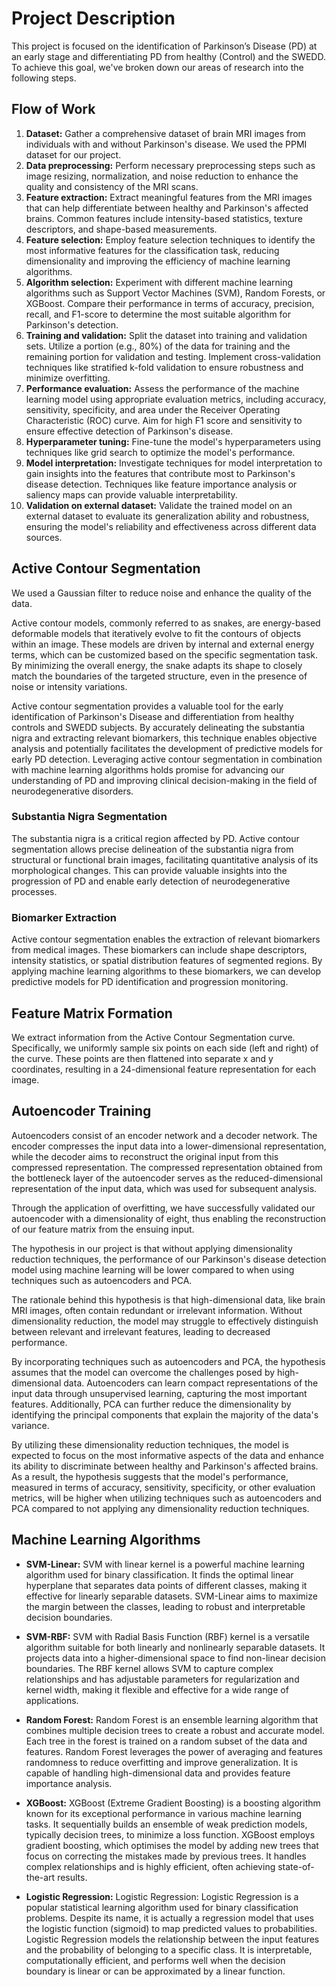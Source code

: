 # Project Description

This project is focused on the identification of Parkinson’s Disease (PD) at an early stage and differentiating PD from healthy (Control) and the SWEDD. To achieve this goal, we've broken down our areas of research into the following steps.

## Flow of Work

1. **Dataset:** Gather a comprehensive dataset of brain MRI images from individuals with and without Parkinson's disease. We used the PPMI dataset for our project.
2. **Data preprocessing:** Perform necessary preprocessing steps such as image resizing, normalization, and noise reduction to enhance the quality and consistency of the MRI scans.
3. **Feature extraction:** Extract meaningful features from the MRI images that can help differentiate between healthy and Parkinson's affected brains. Common features include intensity-based statistics, texture descriptors, and shape-based measurements.
4. **Feature selection:** Employ feature selection techniques to identify the most informative features for the classification task, reducing dimensionality and improving the efficiency of machine learning algorithms.
5. **Algorithm selection:** Experiment with different machine learning algorithms such as Support Vector Machines (SVM), Random Forests, or XGBoost. Compare their performance in terms of accuracy, precision, recall, and F1-score to determine the most suitable algorithm for Parkinson's detection.
6. **Training and validation:** Split the dataset into training and validation sets. Utilize a portion (e.g., 80%) of the data for training and the remaining portion for validation and testing. Implement cross-validation techniques like stratified k-fold validation to ensure robustness and minimize overfitting.
7. **Performance evaluation:** Assess the performance of the machine learning model using appropriate evaluation metrics, including accuracy, sensitivity, specificity, and area under the Receiver Operating Characteristic (ROC) curve. Aim for high F1 score and sensitivity to ensure effective detection of Parkinson's disease.
8. **Hyperparameter tuning:** Fine-tune the model's hyperparameters using techniques like grid search to optimize the model's performance.
9. **Model interpretation:** Investigate techniques for model interpretation to gain insights into the features that contribute most to Parkinson's disease detection. Techniques like feature importance analysis or saliency maps can provide valuable interpretability.
10. **Validation on external dataset:** Validate the trained model on an external dataset to evaluate its generalization ability and robustness, ensuring the model's reliability and effectiveness across different data sources.

## Active Contour Segmentation

We used a Gaussian filter to reduce noise and enhance the quality of the data.

Active contour models, commonly referred to as snakes, are energy-based deformable models that iteratively evolve to fit the contours of objects within an image. These models are driven by internal and external energy terms, which can be customized based on the specific segmentation task. By minimizing the overall energy, the snake adapts its shape to closely match the boundaries of the targeted structure, even in the presence of noise or intensity variations.

Active contour segmentation provides a valuable tool for the early identification of Parkinson's Disease and differentiation from healthy controls and SWEDD subjects. By accurately delineating the substantia nigra and extracting relevant biomarkers, this technique enables objective analysis and potentially facilitates the development of predictive models for early PD detection. Leveraging active contour segmentation in combination with machine learning algorithms holds promise for advancing our understanding of PD and improving clinical decision-making in the field of neurodegenerative disorders.

### Substantia Nigra Segmentation

The substantia nigra is a critical region affected by PD. Active contour segmentation allows precise delineation of the substantia nigra from structural or functional brain images, facilitating quantitative analysis of its morphological changes. This can provide valuable insights into the progression of PD and enable early detection of neurodegenerative processes.

### Biomarker Extraction

Active contour segmentation enables the extraction of relevant biomarkers from medical images. These biomarkers can include shape descriptors, intensity statistics, or spatial distribution features of segmented regions. By applying machine learning algorithms to these biomarkers, we can develop predictive models for PD identification and progression monitoring.

## Feature Matrix Formation

We extract information from the Active Contour Segmentation curve. Specifically, we uniformly sample six points on each side (left and right) of the curve. These points are then flattened into separate x and y coordinates, resulting in a 24-dimensional feature representation for each image.

## Autoencoder Training

Autoencoders consist of an encoder network and a decoder network. The encoder compresses the input data into a lower-dimensional representation, while the decoder aims to reconstruct the original input from this compressed representation. The compressed representation obtained from the bottleneck layer of the autoencoder serves as the reduced-dimensional representation of the input data, which was used for subsequent analysis.

Through the application of overfitting, we have successfully validated our autoencoder with a dimensionality of eight, thus enabling the reconstruction of our feature matrix from the ensuing input.

The hypothesis in our project is that without applying dimensionality reduction techniques, the performance of our Parkinson's disease detection model using machine learning will be lower compared to when using techniques such as autoencoders and PCA.

The rationale behind this hypothesis is that high-dimensional data, like brain MRI images, often contain redundant or irrelevant information. Without dimensionality reduction, the model may struggle to effectively distinguish between relevant and irrelevant features, leading to decreased performance.

By incorporating techniques such as autoencoders and PCA, the hypothesis assumes that the model can overcome the challenges posed by high-dimensional data. Autoencoders can learn compact representations of the input data through unsupervised learning, capturing the most important features. Additionally, PCA can further reduce the dimensionality by identifying the principal components that explain the majority of the data's variance.

By utilizing these dimensionality reduction techniques, the model is expected to focus on the most informative aspects of the data and enhance its ability to discriminate between healthy and Parkinson's affected brains. As a result, the hypothesis suggests that the model's performance, measured in terms of accuracy, sensitivity, specificity, or other evaluation metrics, will be higher when utilizing techniques such as autoencoders and PCA compared to not applying any dimensionality reduction techniques.

## Machine Learning Algorithms

- **SVM-Linear:** SVM with linear kernel is a powerful machine learning algorithm used for binary classification. It finds the optimal linear hyperplane that separates data points of different classes, making it effective for linearly separable datasets. SVM-Linear aims to maximize the margin between the classes, leading to robust and interpretable decision boundaries.

- **SVM-RBF:** SVM with Radial Basis Function (RBF) kernel is a versatile algorithm suitable for both linearly and nonlinearly separable datasets. It projects data into a higher-dimensional space to find non-linear decision boundaries. The RBF kernel allows SVM to capture complex relationships and has adjustable parameters for regularization and kernel width, making it flexible and effective for a wide range of applications.

- **Random Forest:** Random Forest is an ensemble learning algorithm that combines multiple decision trees to create a robust and accurate model. Each tree in the forest is trained on a random subset of the data and features. Random Forest leverages the power of averaging and features randomness to reduce overfitting and improve generalization. It is capable of handling high-dimensional data and provides feature importance analysis.

- **XGBoost:** XGBoost (Extreme Gradient Boosting) is a boosting algorithm known for its exceptional performance in various machine learning tasks. It sequentially builds an ensemble of weak prediction models, typically decision trees, to minimize a loss function. XGBoost employs gradient boosting, which optimises the model by adding new trees that focus on correcting the mistakes made by previous trees. It handles complex relationships and is highly efficient, often achieving state-of-the-art results.

- **Logistic Regression:** Logistic Regression: Logistic Regression is a popular statistical learning algorithm used for binary classification problems. Despite its name, it is actually a regression model that uses the logistic function (sigmoid) to map predicted values to probabilities. Logistic Regression models the relationship between the input features and the probability of belonging to a specific class. It is interpretable, computationally efficient, and performs well when the decision boundary is linear or can be approximated by a linear function.
